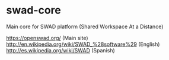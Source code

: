swad-core
=========

Main core for SWAD platform (Shared Workspace At a Distance)

https://openswad.org/ (Main site)
http://en.wikipedia.org/wiki/SWAD_%28software%29 (English)
http://es.wikipedia.org/wiki/SWAD (Spanish)
